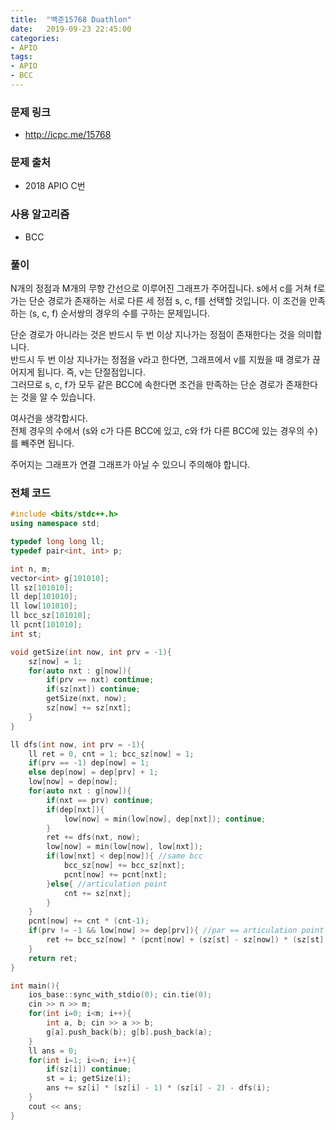 ```yaml
---
title:  "백준15768 Duathlon"
date:   2019-09-23 22:45:00
categories:
- APIO
tags:
- APIO
- BCC
---
```


### 문제 링크
* http://icpc.me/15768

### 문제 출처
* 2018 APIO C번

### 사용 알고리즘
* BCC

### 풀이
N개의 정점과 M개의 무향 간선으로 이루어진 그래프가 주어집니다. s에서 c를 거쳐 f로 가는 단순 경로가 존재하는 서로 다른 세 정점 s, c, f를 선택할 것입니다. 이 조건을 만족하는 (s, c, f) 순서쌍의 경우의 수를 구하는 문제입니다.

단순 경로가 아니라는 것은 반드시 두 번 이상 지나가는 정점이 존재한다는 것을 의미합니다.<br>
반드시 두 번 이상 지나가는 정점을 v라고 한다면, 그래프에서 v를 지웠을 때 경로가 끊어지게 됩니다. 즉, v는 단절점입니다.<br>
그러므로 s, c, f가 모두 같은 BCC에 속한다면 조건을 만족하는 단순 경로가 존재한다는 것을 알 수 있습니다.

여사건을 생각합시다.<br>
전체 경우의 수에서 (s와 c가 다른 BCC에 있고, c와 f가 다른 BCC에 있는 경우의 수)를 빼주면 됩니다.

주어지는 그래프가 연결 그래프가 아닐 수 있으니 주의해야 합니다.

### 전체 코드
```cpp
#include <bits/stdc++.h>
using namespace std;

typedef long long ll;
typedef pair<int, int> p;

int n, m;
vector<int> g[101010];
ll sz[101010];
ll dep[101010];
ll low[101010];
ll bcc_sz[101010];
ll pcnt[101010];
int st;

void getSize(int now, int prv = -1){
	sz[now] = 1;
	for(auto nxt : g[now]){
		if(prv == nxt) continue;
		if(sz[nxt]) continue;
		getSize(nxt, now);
		sz[now] += sz[nxt];
	}
}

ll dfs(int now, int prv = -1){
	ll ret = 0, cnt = 1; bcc_sz[now] = 1;
	if(prv == -1) dep[now] = 1;
	else dep[now] = dep[prv] + 1;
	low[now] = dep[now];
	for(auto nxt : g[now]){
		if(nxt == prv) continue;
		if(dep[nxt]){
			low[now] = min(low[now], dep[nxt]); continue;
		}
		ret += dfs(nxt, now);
		low[now] = min(low[now], low[nxt]);
		if(low[nxt] < dep[now]){ //same bcc
			bcc_sz[now] += bcc_sz[nxt];
			pcnt[now] += pcnt[nxt];
		}else{ //articulation point
			cnt += sz[nxt];
		}
	}
	pcnt[now] += cnt * (cnt-1);
	if(prv != -1 && low[now] >= dep[prv]){ //par == articulation point
		ret += bcc_sz[now] * (pcnt[now] + (sz[st] - sz[now]) * (sz[st] - sz[now] - 1));
	}
	return ret;
}

int main(){
	ios_base::sync_with_stdio(0); cin.tie(0);
	cin >> n >> m;
	for(int i=0; i<m; i++){
		int a, b; cin >> a >> b;
		g[a].push_back(b); g[b].push_back(a);
	}
	ll ans = 0;
	for(int i=1; i<=n; i++){
		if(sz[i]) continue;
		st = i; getSize(i);
		ans += sz[i] * (sz[i] - 1) * (sz[i] - 2) - dfs(i);
	}
	cout << ans;
}
```

